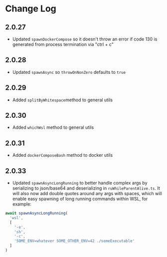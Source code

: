 # Change Log

## 2.0.27

- Updated `spawnDockerCompose` so it doesn't throw an error if code 130 is generated from process termination via "ctrl + c" 

## 2.0.28

- Updated `spawnAsync` so `throwOnNonZero` defaults to `true`

## 2.0.29

- Added `splitByWhitespace`method to general utils

## 2.0.30

- Added `whichWsl` method to general utils

## 2.0.31

- Added `dockerComposeBash` method to docker utils

## 2.0.33

- Updated `spawnAsyncLongRunning` to better handle complex args by serializing to json/base64 and deserializing in `ruWhileParentAlive.ts`. It will also now add double quotes around any args with spaces, which will enable easy spawning of long running commands within WSL, for example:

```typescript
await spawnAsyncLongRunning(
  'wsl',
  [
    '-e',
    'sh',
    '-c',
    'SOME_ENV=whatever SOME_OTHER_ENV=42 ./someExecutable'
  ]
)
```
